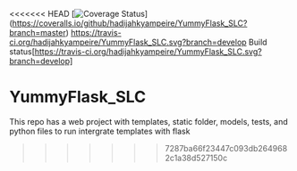 <<<<<<< HEAD
[![Coverage Status](https://coveralls.io/repos/github/hadijahkyampeire/YummyFlask_SLC/badge.svg?branch=master)]
(https://coveralls.io/github/hadijahkyampeire/YummyFlask_SLC?branch=master)
https://travis-ci.org/hadijahkyampeire/YummyFlask_SLC.svg?branch=develop
Build status[https://travis-ci.org/hadijahkyampeire/YummyFlask_SLC.svg?branch=develop]
# YummyFlask_SLC
This repo has a web project with templates, static folder, models, tests, and python files to run intergrate templates with flask
>>>>>>> 7287ba66f23447c093db2649682c1a38d527150c
